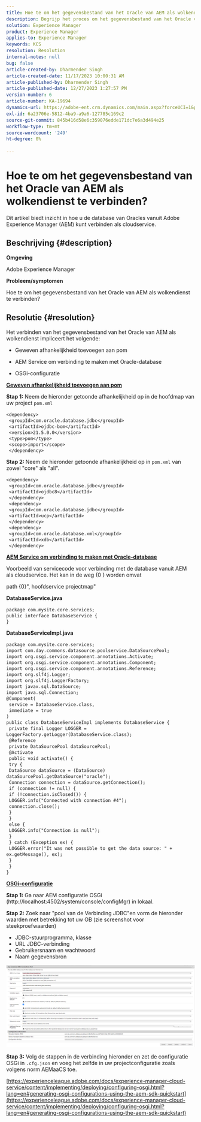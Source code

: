 ```yaml
---
title: Hoe te om het gegevensbestand van het Oracle van AEM als wolkendienst te verbinden?
description: Begrijp het proces om het gegevensbestand van het Oracle van AEM als wolkendienst aan te sluiten.
solution: Experience Manager
product: Experience Manager
applies-to: Experience Manager
keywords: KCS
resolution: Resolution
internal-notes: null
bug: false
article-created-by: Dharmender Singh
article-created-date: 11/17/2023 10:00:31 AM
article-published-by: Dharmender Singh
article-published-date: 12/27/2023 1:27:57 PM
version-number: 6
article-number: KA-19694
dynamics-url: https://adobe-ent.crm.dynamics.com/main.aspx?forceUCI=1&pagetype=entityrecord&etn=knowledgearticle&id=10959f1e-3085-ee11-8179-6045bd006239
exl-id: 6a23706e-5812-4ba9-a9a6-127785c169c2
source-git-commit: 845b416d58e6c359076edde171dc7e6a3d494e25
workflow-type: tm+mt
source-wordcount: '249'
ht-degree: 0%

---
```


# Hoe te om het gegevensbestand van het Oracle van AEM als wolkendienst te verbinden?


Dit artikel biedt inzicht in hoe u de database van Oracles vanuit Adobe Experience Manager (AEM) kunt verbinden als cloudservice.

## Beschrijving {#description}


<b>Omgeving</b>

Adobe Experience Manager

<b>Probleem/symptomen</b>

Hoe te om het gegevensbestand van het Oracle van AEM als wolkendienst te verbinden?


## Resolutie {#resolution}


Het verbinden van het gegevensbestand van het Oracle van AEM als wolkendienst impliceert het volgende:

- Geweven afhankelijkheid toevoegen aan pom

- AEM Service om verbinding te maken met Oracle-database

- OSGi-configuratie

<u><b>Geweven afhankelijkheid toevoegen aan pom</b></u>

<b>Stap 1:</b> Neem de hieronder getoonde afhankelijkheid op in de hoofdmap van uw project `pom.xml`


```
<dependency>
 <groupId>com.oracle.database.jdbc</groupId>
 <artifactId>ojdbc-bom</artifactId>
 <version>21.5.0.0</version>
 <type>pom</type>
 <scope>import</scope>
 </dependency>
```


<b>Stap 2: </b>Neem de hieronder getoonde afhankelijkheid op in `pom.xml` van zowel &quot;core&quot; als &quot;all&quot;.


```
<dependency>
 <groupId>com.oracle.database.jdbc</groupId>
 <artifactId>ojdbc8</artifactId>
 </dependency>
 <dependency>
 <groupId>com.oracle.database.jdbc</groupId>
 <artifactId>ucp</artifactId>
 </dependency>
 <dependency>
 <groupId>com.oracle.database.xml</groupId>
 <artifactId>xdb</artifactId>
 </dependency>
```


<u><b>AEM Service om verbinding te maken met Oracle-database</b></u>

Voorbeeld van servicecode voor verbinding met de database vanuit AEM als cloudservice. Het kan in de weg \{0 \} worden omvat

path {0}&quot;, hoofdservice projectmap&quot;

<b>DatabaseService.java</b>


```
package com.mysite.core.services;
public interface DatabaseService {
}
```


<b>DatabaseServiceImpl.java</b>


```
package com.mysite.core.services;
import com.day.commons.datasource.poolservice.DataSourcePool;
import org.osgi.service.component.annotations.Activate;
import org.osgi.service.component.annotations.Component;
import org.osgi.service.component.annotations.Reference;
import org.slf4j.Logger;
import org.slf4j.LoggerFactory;
import javax.sql.DataSource;
import java.sql.Connection;
@Component(
 service = DatabaseService.class,
 immediate = true
)
public class DatabaseServiceImpl implements DatabaseService {
 private final Logger LOGGER = LoggerFactory.getLogger(DatabaseService.class);
 @Reference
 private DataSourcePool dataSourcePool;
 @Activate
 public void activate() {
 try {
 DataSource dataSource = (DataSource) dataSourcePool.getDataSource("oracle");
 Connection connection = dataSource.getConnection();
 if (connection != null) {
 if (!connection.isClosed()) {
 LOGGER.info("Connected with connection #4");
 connection.close();
 }
 }
 else {
 LOGGER.info("Connection is null");
 }
 } catch (Exception ex) {
 LOGGER.error("It was not possible to get the data source: " + ex.getMessage(), ex);
 }
 }
}
```


<u><b>OSGi-configuratie</b></u>

<b>Stap 1:</b> Ga naar AEM configuratie OSGi (http://localhost:4502/system/console/configMgr) in lokaal.

<b>Stap 2:</b> Zoek naar &quot;pool van de Verbinding JDBC&quot;en vorm de hieronder waarden met betrekking tot uw OB (zie screenshot voor steekproefwaarden)

- JDBC-stuurprogramma, klasse
- URL JDBC-verbinding
- Gebruikersnaam en wachtwoord
- Naam gegevensbron


![](assets/265e1a49-24dc-ec11-a7b6-0022480b073d.png)

<b>Stap 3:</b> Volg de stappen in de verbinding hieronder en zet de configuratie OSGi in `.cfg.json` en voeg het zelfde in uw projectconfiguratie zoals volgens norm AEMaaCS toe.

[https://experienceleague.adobe.com/docs/experience-manager-cloud-service/content/implementing/deploying/configuring-osgi.html?lang=en#generating-osgi-configurations-using-the-aem-sdk-quickstart](https://experienceleague.adobe.com/docs/experience-manager-cloud-service/content/implementing/deploying/configuring-osgi.html?lang=en#generating-osgi-configurations-using-the-aem-sdk-quickstart)
